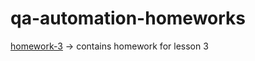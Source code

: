 # qa-automation-homeworks

[homework-3](https://github.com/MarianaBoiko/qa-automation-homeworks/tree/main/homework-3/src) -> contains homework for lesson 3
